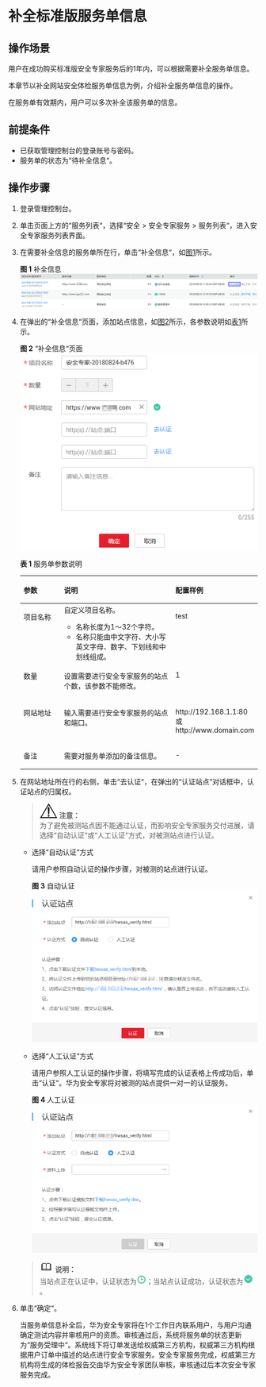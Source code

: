 # 补全标准版服务单信息<a name="ses_01_0049"></a>

## 操作场景<a name="section2425549414337"></a>

用户在成功购买标准版安全专家服务后的1年内，可以根据需要补全服务单信息。

本章节以补全网站安全体检服务单信息为例，介绍补全服务单信息的操作。

在服务单有效期内，用户可以多次补全该服务单的信息。

## 前提条件<a name="section2256777914731"></a>

-   已获取管理控制台的登录账号与密码。
-   服务单的状态为“待补全信息“。

## 操作步骤<a name="section675742633212"></a>

1.  登录管理控制台。
2.  单击页面上方的“服务列表“，选择“安全  \>  安全专家服务  \>  服务列表“，进入安全专家服务列表界面。
3.  在需要补全信息的服务单所在行，单击“补全信息“，如[图1](#fig43913344011)所示。

    **图 1**  补全信息<a name="fig43913344011"></a>  
    ![](figures/补全信息.png "补全信息")

4.  在弹出的“补全信息“页面，添加站点信息，如[图2](#fig182843301274)所示，各参数说明如[表1](#table15289430182714)所示。

    **图 2** “补全信息“页面<a name="fig182843301274"></a>  
    ![](figures/补全信息页面.png "补全信息页面")

    **表 1**  服务单参数说明

    <a name="table15289430182714"></a>
    <table><thead align="left"><tr id="row1029223020277"><th class="cellrowborder" valign="top" width="19.470000000000002%" id="mcps1.2.4.1.1"><p id="p3294630102711"><a name="p3294630102711"></a><a name="p3294630102711"></a>参数</p>
    </th>
    <th class="cellrowborder" valign="top" width="54.11%" id="mcps1.2.4.1.2"><p id="p429673012711"><a name="p429673012711"></a><a name="p429673012711"></a>说明</p>
    </th>
    <th class="cellrowborder" valign="top" width="26.419999999999998%" id="mcps1.2.4.1.3"><p id="p0297173012275"><a name="p0297173012275"></a><a name="p0297173012275"></a>配置样例</p>
    </th>
    </tr>
    </thead>
    <tbody><tr id="row17299133052716"><td class="cellrowborder" valign="top" width="19.470000000000002%" headers="mcps1.2.4.1.1 "><p id="p9301163072719"><a name="p9301163072719"></a><a name="p9301163072719"></a>项目名称</p>
    </td>
    <td class="cellrowborder" valign="top" width="54.11%" headers="mcps1.2.4.1.2 "><div class="p" id="p1930214305271"><a name="p1930214305271"></a><a name="p1930214305271"></a>自定义项目名称。<a name="ul1130319300275"></a><a name="ul1130319300275"></a><ul id="ul1130319300275"><li>名称长度为1～32个字符。</li><li>名称只能由中文字符、大小写英文字母、数字、下划线和中划线组成。</li></ul>
    </div>
    </td>
    <td class="cellrowborder" valign="top" width="26.419999999999998%" headers="mcps1.2.4.1.3 "><p id="p1230603022712"><a name="p1230603022712"></a><a name="p1230603022712"></a>test</p>
    </td>
    </tr>
    <tr id="row11306130122715"><td class="cellrowborder" valign="top" width="19.470000000000002%" headers="mcps1.2.4.1.1 "><p id="p18308123010279"><a name="p18308123010279"></a><a name="p18308123010279"></a>数量</p>
    </td>
    <td class="cellrowborder" valign="top" width="54.11%" headers="mcps1.2.4.1.2 "><p id="p15310330152714"><a name="p15310330152714"></a><a name="p15310330152714"></a>设置需要进行安全专家服务的站点个数，该参数不能修改。</p>
    </td>
    <td class="cellrowborder" valign="top" width="26.419999999999998%" headers="mcps1.2.4.1.3 "><p id="p93111300273"><a name="p93111300273"></a><a name="p93111300273"></a>1</p>
    </td>
    </tr>
    <tr id="row183116304273"><td class="cellrowborder" valign="top" width="19.470000000000002%" headers="mcps1.2.4.1.1 "><p id="p163141030122716"><a name="p163141030122716"></a><a name="p163141030122716"></a>网站地址</p>
    </td>
    <td class="cellrowborder" valign="top" width="54.11%" headers="mcps1.2.4.1.2 "><p id="p12315830102716"><a name="p12315830102716"></a><a name="p12315830102716"></a>输入需要进行安全专家服务的站点和端口。</p>
    </td>
    <td class="cellrowborder" valign="top" width="26.419999999999998%" headers="mcps1.2.4.1.3 "><p id="p331663042720"><a name="p331663042720"></a><a name="p331663042720"></a>http://192.168.1.1:80或http://www.domain.com</p>
    </td>
    </tr>
    <tr id="row1131611303279"><td class="cellrowborder" valign="top" width="19.470000000000002%" headers="mcps1.2.4.1.1 "><p id="p331715302276"><a name="p331715302276"></a><a name="p331715302276"></a>备注</p>
    </td>
    <td class="cellrowborder" valign="top" width="54.11%" headers="mcps1.2.4.1.2 "><p id="p15318193022711"><a name="p15318193022711"></a><a name="p15318193022711"></a>需要对服务单添加的备注信息。</p>
    </td>
    <td class="cellrowborder" valign="top" width="26.419999999999998%" headers="mcps1.2.4.1.3 "><p id="p193181930142718"><a name="p193181930142718"></a><a name="p193181930142718"></a>-</p>
    </td>
    </tr>
    </tbody>
    </table>

5.  在网站地址所在行的右侧，单击“去认证“，在弹出的“认证站点“对话框中，认证站点的归属权。

    >![](public_sys-resources/icon-notice.gif) **注意：**   
    >为了避免被测站点因不能通过认证，而影响安全专家服务交付进展，请选择“自动认证“或“人工认证“方式，对被测站点进行认证。  

    -   选择“自动认证“方式

        请用户参照自动认证的操作步骤，对被测的站点进行认证。

        **图 3**  自动认证<a name="fig73915517614"></a>  
        ![](figures/自动认证.png "自动认证")

    -   选择“人工认证“方式

        请用户参照人工认证的操作步骤，将填写完成的认证表格上传成功后，单击“认证“。华为安全专家将对被测的站点提供一对一的认证服务。

        **图 4**  人工认证<a name="fig11624193917619"></a>  
        ![](figures/人工认证.png "人工认证")


    >![](public_sys-resources/icon-note.gif) **说明：**   
    >当站点正在认证中，认证状态为![](figures/未认证图标.png)；当站点认证成功，认证状态为![](figures/已认证图标.png)。  

6.  单击“确定“。

    当服务单信息补全后，华为安全专家将在1个工作日内联系用户，与用户沟通确定测试内容并审核用户的资质。审核通过后，系统将服务单的状态更新为“服务受理中“。系统线下将订单发送给权威第三方机构，权威第三方机构根据用户订单中描述的站点进行安全专家服务。安全专家服务完成，权威第三方机构将生成的体检报告交由华为安全专家团队审核，审核通过后本次安全专家服务完成。


